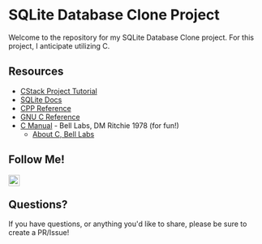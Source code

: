 # SQLite Database Clone Project

Welcome to the repository for my SQLite Database Clone project. For this project, I anticipate utilizing C. 


## Resources
- [CStack Project Tutorial](https://cstack.github.io/db_tutorial/parts/part1.html)
- [SQLite Docs](https://www.sqlite.org/arch.html)
- [CPP Reference](https://en.cppreference.com/mwiki/index.php?title=Main_Page&oldid=121738)
- [GNU C Reference](https://www.gnu.org/software/gnu-c-manual/gnu-c-manual.html)
- [C Manual](https://www.bell-labs.com/usr/dmr/www/cman.pdf) - Bell Labs, DM Ritchie 1978 (for fun!)
  - [About C, Bell Labs](https://www.bell-labs.com/usr/dmr/www/chist.html) 

## Follow Me!

<a href="https://www.linkedin.com/in/emilycabaniss/">
  <img align="left" alt="Emily's LinkedIn" width="22px" src="https://raw.githubusercontent.com/peterthehan/peterthehan/master/assets/linkedin.svg" />
</a>
<br/>

## Questions?
If you have questions, or anything you'd like to share, please be sure to create a PR/Issue!
